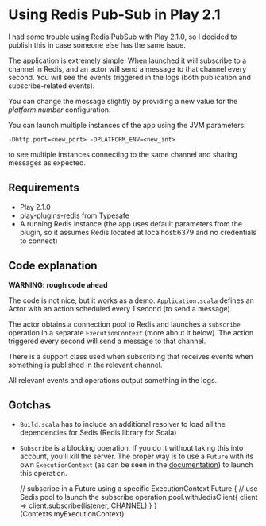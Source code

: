 Using Redis Pub-Sub in Play 2.1
=====================================

I had some trouble using Redis PubSub with Play 2.1.0, so I decided to publish this in case someone else has the same issue.

The application is extremely simple. When launched it will subscribe to a channel in Redis, and an actor will send a message to that channel every second.
You will see the events triggered in the logs (both publication and subscribe-related events).

You can change the message slightly by providing a new value for the *platform.number* configuration.

You can launch multiple instances of the app using the JVM parameters:

    -Dhttp.port=<new_port> -DPLATFORM_ENV=<new_int>

to see multiple instances connecting to the same channel and sharing messages as expected.

## Requirements
* Play 2.1.0
* [play-plugins-redis](https://github.com/typesafehub/play-plugins/tree/master/redis) from Typesafe
* A running Redis instance (the app uses default parameters from the plugin, so it assumes Redis located at localhost:6379 and no credentials to connect)

## Code explanation

**WARNING: rough code ahead**

The code is not nice, but it works as a demo. `Application.scala` defines an Actor with an action scheduled every 1 second (to send a message).

The actor obtains a connection pool to Redis and launches a `subscribe` operation in a separate `ExecutionContext` (more about it below). The action triggered every second will send a message to that channel.

There is a support class used when subscribing that receives events when something is published in the relevant channel.

All relevant events and operations output something in the logs.


## Gotchas

* `Build.scala` has to include an additional resolver to load all the dependencies for Sedis (Redis library for Scala)
* `Subscribe` is a blocking operation. If you do it without taking this into account, you'll kill the server. The proper way is to use a `Future` with its own `ExecutionContext` (as can be seen in the [documentation](http://www.playframework.com/documentation/2.1.0/ThreadPools)) to launch this operation.

    // subscribe in a Future using a specific ExecutionContext
    Future {
      // use Sedis pool to launch the subscribe operation
      pool.withJedisClient{ client =>
        client.subscribe(listener, CHANNEL)
      }
    }(Contexts.myExecutionContext)

